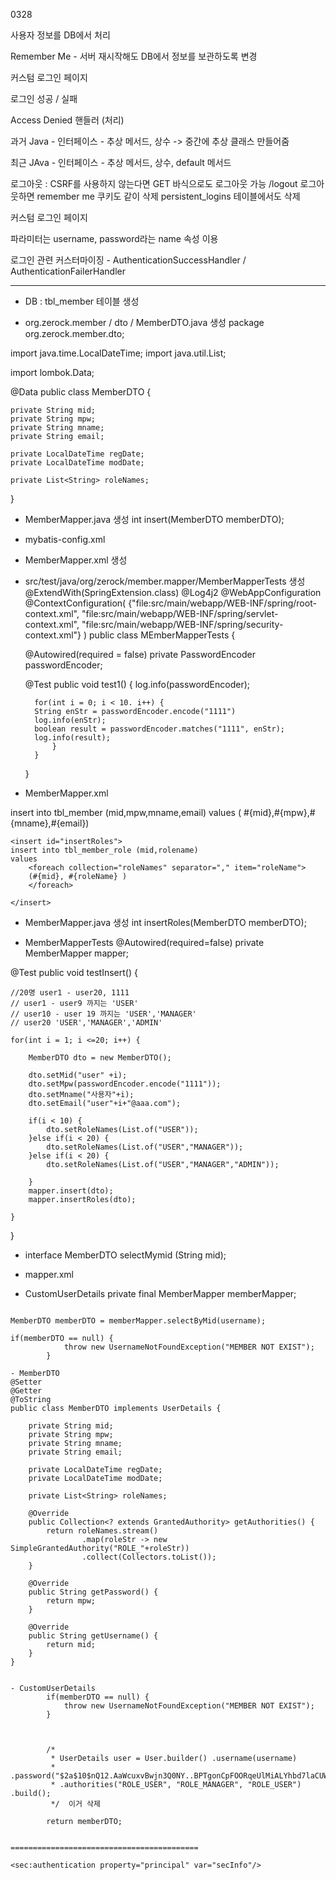0328


사용자 정보를 DB에서 처리

Remember Me - 서버 재시작해도 DB에서 정보를 보관하도록 변경

커스텀 로그인 페이지

로그인 성공 / 실패

Access Denied 핸들러 (처리)

과거 Java - 인터페이스 - 추상 메서드, 상수 -> 중간에 추상 클래스 만들어줌

최근 JAva - 인터페이스 - 추상 메서드, 상수, default 메서드

로그아웃
: CSRF를 사용하지 않는다면  GET 바식으로도 로그아웃 가능 /logout
로그아웃하면 remember me 쿠키도 같이 삭제 persistent_logins 테이블에서도 삭제

커스텀 로그인 페이지

파라미터는 username, password라는 name 속성 이용

로그인 관련 커스터마이징 - AuthenticationSuccessHandler / AuthenticationFailerHandler

-------------------------------------------------------

- DB : tbl_member 테이블 생성

- org.zerock.member / dto / MemberDTO.java 생성
package org.zerock.member.dto;

import java.time.LocalDateTime;
import java.util.List;

import lombok.Data;

@Data
public class MemberDTO {

	private String mid;
	private String mpw;
	private String mname;
	private String email;
	
	private LocalDateTime regDate;
	private LocalDateTime modDate;

	private List<String> roleNames;
}





- MemberMapper.java 생성
	int insert(MemberDTO memberDTO);

- mybatis-config.xml
	<package name="org.zerock.member"/>

- MemberMapper.xml 생성
	<?xml version="1.0" encoding="UTF-8"?>
	<!DOCTYPE mapper
	        PUBLIC "-//mybatis.org//DTD Mapper 3.0//EN"
	        "https://mybatis.org/dtd/mybatis-3-mapper.dtd">
	<mapper namespace="org.zerock.board.mapper.MemberMapper">
	</mapper>

- src/test/java/org/zerock/member.mapper/MemberMapperTests 생성
	@ExtendWith(SpringExtension.class)
	@Log4j2
	@WebAppConfiguration
	@ContextConfiguration(
			{"file:src/main/webapp/WEB-INF/spring/root-context.xml",
			"file:src/main/webapp/WEB-INF/spring/servlet-context.xml",
			"file:src/main/webapp/WEB-INF/spring/security-context.xml"}
			)
	public class MEmberMapperTests {
		
	@Autowired(required = false)
	private PasswordEncoder passwordEncoder;

	@Test
	public void test1() {
		log.info(passwordEncoder);
	
		for(int i = 0; i < 10. i++) {
		String enStr = passwordEncoder.encode("1111")
		log.info(enStr);
		boolean result = passwordEncoder.matches("1111", enStr);
		log.info(result);
			}
		}
	}

- MemberMapper.xml
<insert id="insert">
	insert into tbl_member (mid,mpw,mname,email)
	values ( #{mid},#{mpw},#{mname},#{email})
	</insert>
	
	<insert id="insertRoles">
	insert into tbl_member_role (mid,rolename)
	values
		<foreach collection="roleNames" separator="," item="roleName">
		(#{mid}, #{roleName} )
		</foreach>
	
	</insert>

- MemberMapper.java 생성
int insertRoles(MemberDTO memberDTO);



- MemberMapperTests
@Autowired(required=false)
private MemberMapper mapper;


@Test
public void testInsert() {
	
	//20명 user1 - user20, 1111
	// user1 - user9 까지는 'USER'
	// user10 - user 19 까지는 'USER','MANAGER'
	// user20 'USER','MANAGER','ADMIN'
	
	for(int i = 1; i <=20; i++) {
	
		MemberDTO dto = new MemberDTO();

		dto.setMid("user" +i);
		dto.setMpw(passwordEncoder.encode("1111"));
		dto.setMname("사용자"+i);
		dto.setEmail("user"+i+"@aaa.com");

		if(i < 10) {
			dto.setRoleNames(List.of("USER"));
		}else if(i < 20) {
			dto.setRoleNames(List.of("USER","MANAGER"));
		}else if(i < 20) {
			dto.setRoleNames(List.of("USER","MANAGER","ADMIN"));

		}
		mapper.insert(dto);
		mapper.insertRoles(dto);

	}
 
}


- interface
MemberDTO selectMymid (String mid);

- mapper.xml





- CustomUserDetails
private final MemberMapper memberMapper;

~~~~~~~~~~~~

MemberDTO memberDTO = memberMapper.selectByMid(username);

if(memberDTO == null) {
			throw new UsernameNotFoundException("MEMBER NOT EXIST");
		}

- MemberDTO
@Setter
@Getter
@ToString
public class MemberDTO implements UserDetails {

	private String mid;
	private String mpw;
	private String mname;
	private String email;
	
	private LocalDateTime regDate;
	private LocalDateTime modDate;

	private List<String> roleNames;

	@Override
	public Collection<? extends GrantedAuthority> getAuthorities() {
		return roleNames.stream()
				.map(roleStr -> new SimpleGrantedAuthority("ROLE_"+roleStr))
				.collect(Collectors.toList());
	}

	@Override
	public String getPassword() {
		return mpw;
	}

	@Override
	public String getUsername() {
		return mid;
	}
}


- CustomUserDetails
		if(memberDTO == null) {
			throw new UsernameNotFoundException("MEMBER NOT EXIST");
		}
		
		
		
		/*
		 * UserDetails user = User.builder() .username(username)
		 * .password("$2a$10$nQ12.AaWcuxvBwjn3Q0NY..BPTgonCpFOORqeUlMiALYhbd7laCUW")
		 * .authorities("ROLE_USER", "ROLE_MANAGER", "ROLE_USER") .build();
		 */  이거 삭제
		
		return memberDTO;


==========================================	

<sec:authentication property="principal" var="secInfo"/>






